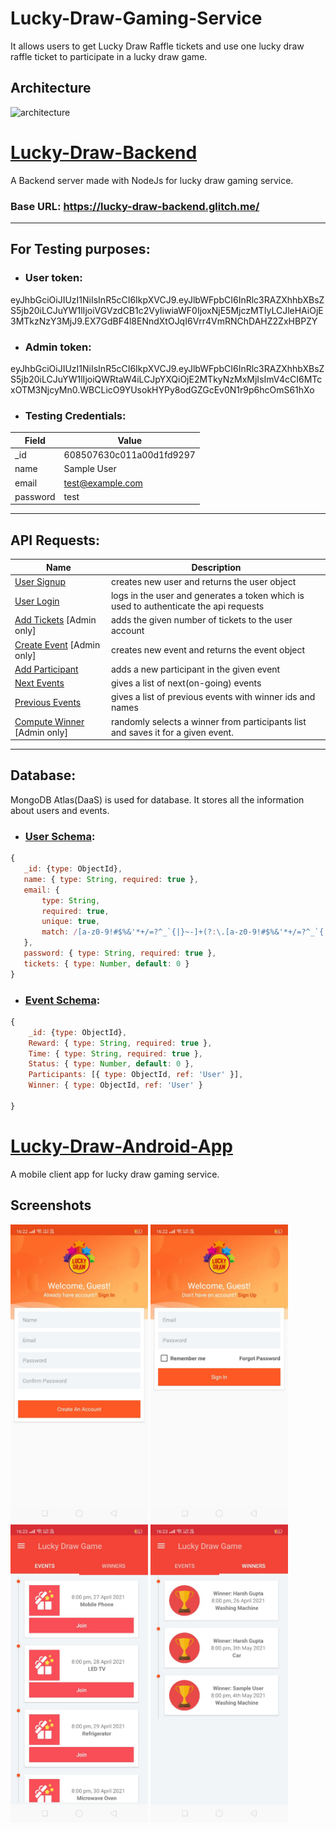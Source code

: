 # Lucky-Draw-Gaming-Service
It allows users to get Lucky Draw Raffle tickets and use one lucky draw raffle ticket to participate in a lucky draw game.

## Architecture
![architecture](https://user-images.githubusercontent.com/33078171/115989939-6cb42480-a5de-11eb-9d0b-35f1ae79a702.png)

# [Lucky-Draw-Backend](Lucky-Draw-Backend)
 A Backend server made with NodeJs for lucky draw gaming service.
 
 ### Base URL: https://lucky-draw-backend.glitch.me/
 
 ----
 ## For Testing purposes:
 
* ### User token:
eyJhbGciOiJIUzI1NiIsInR5cCI6IkpXVCJ9.eyJlbWFpbCI6InRlc3RAZXhhbXBsZS5jb20iLCJuYW1lIjoiVGVzdCB1c2VyIiwiaWF0IjoxNjE5MjczMTIyLCJleHAiOjE3MTkzNzY3MjJ9.EX7GdBF4l8ENndXtOJqI6Vrr4VmRNChDAHZ2ZxHBPZY
 
* ### Admin token:
eyJhbGciOiJIUzI1NiIsInR5cCI6IkpXVCJ9.eyJlbWFpbCI6InRlc3RAZXhhbXBsZS5jb20iLCJuYW1lIjoiQWRtaW4iLCJpYXQiOjE2MTkyNzMxMjIsImV4cCI6MTcxOTM3NjcyMn0.WBCLicO9YUsokHYPy8odGZGcEv0N1r9p6hcOmS61hXo

* ### Testing Credentials:
Field | Value
--- | --- 
_id | 608507630c011a00d1fd9297
name | Sample User
email | test@example.com
password | test

----

## API Requests:

Name | Description 
--- | --- 
[User Signup](Documentation/API%20Calls/UserSignup.md#user-signup) | creates new user and returns the user object
[User Login](Documentation/API%20Calls/UserLogin.md#user-login) | logs in the user and generates a token which is used to authenticate the api requests
[Add Tickets](Documentation/API%20Calls/AddTickets.md#add-tickets) [Admin only]| adds the given number of tickets to the user account
[Create Event](Documentation/API%20Calls/CreateEvent.md#create-event) [Admin only]| creates new event and returns the event object
[Add Participant](Documentation/API%20Calls/AddParticipant.md#add-participant) | adds a new participant in the given event
[Next Events](Documentation/API%20Calls/NextEvents.md#next-events) | gives a list of next(on-going) events
[Previous Events](Documentation/API%20Calls/PreviousEvents.md#previous-events) | gives a list of previous events with winner ids and names
[Compute Winner](Documentation/API%20Calls/ComputeWinner.md#compute-winner) [Admin only]| randomly selects a winner from participants list and saves it for a given event.

----

## Database:
MongoDB Atlas(DaaS) is used for database. It stores all the information about users and events.

* ### [User Schema](/Lucky-Draw-Backend/api/models/user.js):
 ```javascript
 {
    _id: {type: ObjectId},
    name: { type: String, required: true },
    email: {
        type: String,
        required: true,
        unique: true,
        match: /[a-z0-9!#$%&'*+/=?^_`{|}~-]+(?:\.[a-z0-9!#$%&'*+/=?^_`{|}~-]+)*@(?:[a-z0-9](?:[a-z0-9-]*[a-z0-9])?\.)+[a-z0-9](?:[a-z0-9-]*[a-z0-9])?/
    },
    password: { type: String, required: true },
    tickets: { type: Number, default: 0 }
} 
 ```
* ### [Event Schema](/Lucky-Draw-Backend/api/models/event.js):
```javascript
{
    _id: {type: ObjectId},
    Reward: { type: String, required: true },
    Time: { type: String, required: true },
    Status: { type: Number, default: 0 },
    Participants: [{ type: ObjectId, ref: 'User' }],
    Winner: { type: ObjectId, ref: 'User' }

}
```

# [Lucky-Draw-Android-App](Lucky-Draw-Android-App)
 A mobile client app for lucky draw gaming service.
 
 ## Screenshots
 <img src="/Documentation/Screenshots/s1.jpeg" width="220"> <img src="/Documentation/Screenshots/s2.jpeg" width="220">   <img src="/Documentation/Screenshots/s3.jpeg" width="220"> <img src="/Documentation/Screenshots/s4.jpeg" width="220">



